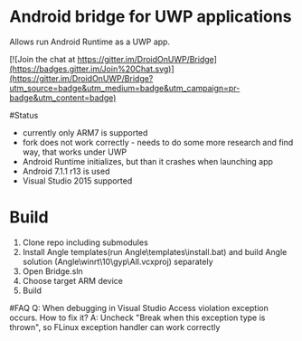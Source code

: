 # Android bridge for UWP applications
Allows run Android Runtime as a UWP app.

[![Join the chat at https://gitter.im/DroidOnUWP/Bridge](https://badges.gitter.im/Join%20Chat.svg)](https://gitter.im/DroidOnUWP/Bridge?utm_source=badge&utm_medium=badge&utm_campaign=pr-badge&utm_content=badge)


#Status
- currently only ARM7 is supported
- fork does not work correctly - needs to do some more research and find way, that works under UWP
- Android Runtime initializes, but than it crashes when launching app
- Android 7.1.1 r13 is used
- Visual Studio 2015 supported

# Build
1. Clone repo including submodules
2. Install Angle templates(run Angle\templates\install.bat) and build Angle solution (Angle\winrt\10\gyp\All.vcxproj) separately
3. Open Bridge.sln
4. Choose target ARM device
5. Build

#FAQ
Q: When debugging in Visual Studio Access violation exception occurs. How to fix it?
A: Uncheck "Break when this exception type is thrown", so FLinux exception handler can work correctly